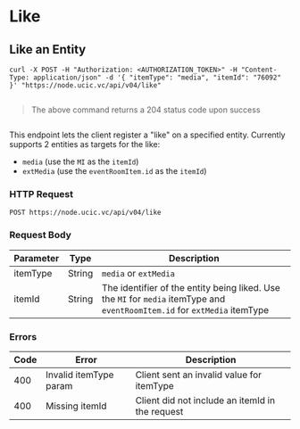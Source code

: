 # Like

## Like an Entity

```shell
curl -X POST -H "Authorization: <AUTHORIZATION_TOKEN>" -H "Content-Type: application/json" -d '{ "itemType": "media", "itemId": "76092" }' "https://node.ucic.vc/api/v04/like"

```
```javascript

```

> The above command returns a 204 status code upon success

```json

```

This endpoint lets the client register a "like" on a specified entity. Currently supports 2 entities as targets for the like: 

- `media` (use the `MI` as the `itemId`)
- `extMedia` (use the `eventRoomItem.id` as the `itemId`)

### HTTP Request

`POST https://node.ucic.vc/api/v04/like`

### Request Body

| Parameter | Type   | Description                              |
| --------- | ------ | ---------------------------------------- |
| itemType  | String | `media` or `extMedia`                    |
| itemId    | String | The identifier of the entity being liked. Use the `MI` for `media` itemType and `eventRoomItem.id` for `extMedia` itemType |

### Errors

| Code | Error                  | Description                              |
| ---- | ---------------------- | ---------------------------------------- |
| 400  | Invalid itemType param | Client sent an invalid value for itemType |
| 400  | Missing itemId         | Client did not include an itemId in the request |